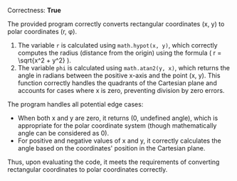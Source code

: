 Correctness: **True**

The provided program correctly converts rectangular coordinates (x, y) to polar coordinates (r, φ). 

1. The variable `r` is calculated using `math.hypot(x, y)`, which correctly computes the radius (distance from the origin) using the formula \( r = \sqrt{x^2 + y^2} \).
2. The variable `phi` is calculated using `math.atan2(y, x)`, which returns the angle in radians between the positive x-axis and the point (x, y). This function correctly handles the quadrants of the Cartesian plane and accounts for cases where x is zero, preventing division by zero errors.

The program handles all potential edge cases:
- When both x and y are zero, it returns (0, undefined angle), which is appropriate for the polar coordinate system (though mathematically angle can be considered as 0).
- For positive and negative values of x and y, it correctly calculates the angle based on the coordinates' position in the Cartesian plane.

Thus, upon evaluating the code, it meets the requirements of converting rectangular coordinates to polar coordinates correctly.